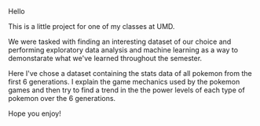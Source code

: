 Hello

This is a little project for one of my classes at UMD. 

We were tasked with finding an interesting dataset of our choice and performing 
exploratory data analysis and machine learning as a way to demonstarate what 
we've learned throughout the semester.

Here I've chose a dataset containing the stats data of all pokemon from the 
first 6 generations. I explain the game mechanics used by the pokemon games
and then try to find a trend in the the power levels of each type of pokemon
over the 6 generations.

Hope you enjoy!
